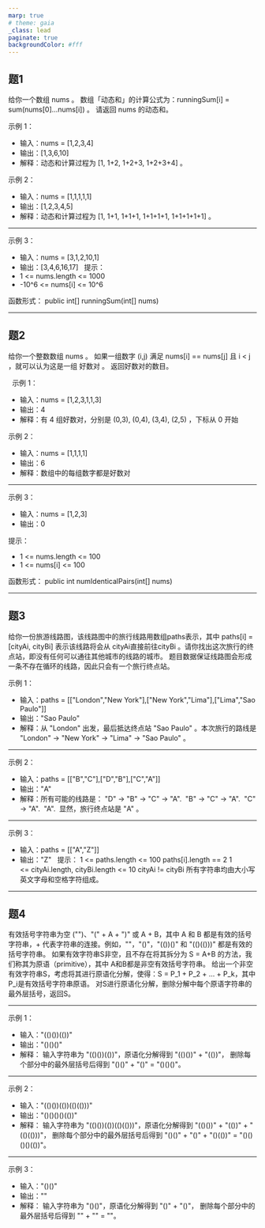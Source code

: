 ```yaml
---
marp: true
# theme: gaia
_class: lead
paginate: true
backgroundColor: #fff
---
```


## 题1
给你一个数组 nums 。
数组「动态和」的计算公式为：runningSum[i] = sum(nums[0]…nums[i]) 。
请返回 nums 的动态和。

示例 1：
- 输入：nums = [1,2,3,4]
- 输出：[1,3,6,10]
- 解释：动态和计算过程为 [1, 1+2, 1+2+3, 1+2+3+4] 。

示例 2：
- 输入：nums = [1,1,1,1,1]
- 输出：[1,2,3,4,5]
- 解释：动态和计算过程为 [1, 1+1, 1+1+1, 1+1+1+1, 1+1+1+1+1] 。

---

示例 3：
- 输入：nums = [3,1,2,10,1]
- 输出：[3,4,6,16,17]
 
提示：
- 1 <= nums.length <= 1000
- -10^6 <= nums[i] <= 10^6

函数形式：
public int[] runningSum(int[] nums)

---

## 题2
给你一个整数数组 nums 。
如果一组数字 (i,j) 满足 nums[i] == nums[j] 且 i < j ，就可以认为这是一组 好数对 。
返回好数对的数目。

 
示例 1：
- 输入：nums = [1,2,3,1,1,3]
- 输出：4
- 解释：有 4 组好数对，分别是 (0,3), (0,4), (3,4), (2,5) ，下标从 0 开始

示例 2：
- 输入：nums = [1,1,1,1]
- 输出：6
- 解释：数组中的每组数字都是好数对

---

示例 3：
- 输入：nums = [1,2,3]
- 输出：0
 

提示：
- 1 <= nums.length <= 100
- 1 <= nums[i] <= 100

函数形式：
public int numIdenticalPairs(int[] nums) 


---

## 题3

给你一份旅游线路图，该线路图中的旅行线路用数组paths表示，其中 paths[i] = [cityAi, cityBi] 表示该线路将会从 cityAi直接前往cityBi 。请你找出这次旅行的终点站，即没有任何可以通往其他城市的线路的城市。
题目数据保证线路图会形成一条不存在循环的线路，因此只会有一个旅行终点站。

示例 1：

- 输入：paths = [["London","New York"],["New York","Lima"],["Lima","Sao Paulo"]]
- 输出："Sao Paulo" 
- 解释：从 "London" 出发，最后抵达终点站 "Sao Paulo" 。本次旅行的路线是 "London" -> "New York" -> "Lima" -> "Sao Paulo" 。

---

示例 2：

- 输入：paths = [["B","C"],["D","B"],["C","A"]]
- 输出："A"
- 解释：所有可能的线路是：
    "D" -> "B" -> "C" -> "A". 
    "B" -> "C" -> "A". 
    "C" -> "A". 
    "A". 
显然，旅行终点站是 "A" 。

---
示例 3：

- 输入：paths = [["A","Z"]]
- 输出："Z"
 
提示：
1 <= paths.length <= 100
paths[i].length == 2
1 <= cityAi.length, cityBi.length <= 10
cityAi != cityBi
所有字符串均由大小写英文字母和空格字符组成。

---

## 题4
   有效括号字符串为空 ("")、"(" + A + ")" 或 A + B，其中 A 和 B 都是有效的括号字符串，+ 代表字符串的连接。例如，""，"()"，"(())()" 和 "(()(()))" 都是有效的括号字符串。
如果有效字符串S非空，且不存在将其拆分为 S = A+B 的方法，我们称其为原语（primitive），其中 A和B都是非空有效括号字符串。
给出一个非空有效字符串S，考虑将其进行原语化分解，使得：S = P_1 + P_2 + ... + P_k，其中P_i是有效括号字符串原语。
对S进行原语化分解，删除分解中每个原语字符串的最外层括号，返回S。


---

示例 1：

- 输入："(()())(())"
- 输出："()()()"
- 解释：
输入字符串为 "(()())(())"，原语化分解得到 "(()())" + "(())"，
删除每个部分中的最外层括号后得到 "()()" + "()" = "()()()"。

---
示例 2：

- 输入："(()())(())(()(()))"
- 输出："()()()()(())"
- 解释：
输入字符串为 "(()())(())(()(()))"，原语化分解得到 "(()())" + "(())" + "(()(()))"，
删除每个部分中的最外层括号后得到 "()()" + "()" + "()(())" = "()()()()(())"。

---
示例 3：
- 输入："()()"
- 输出：""
- 解释：
输入字符串为 "()()"，原语化分解得到 "()" + "()"，
删除每个部分中的最外层括号后得到 "" + "" = ""。


